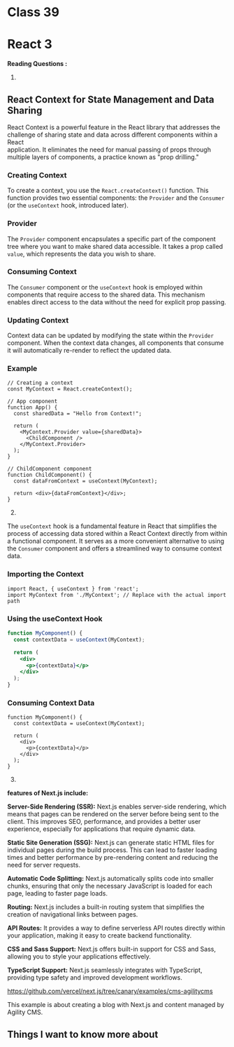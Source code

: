 # Class 39
# React 3
**Reading Questions :**

1. 
  ## React Context for State Management and Data Sharing
  
  React Context is a powerful feature in the React library that addresses the challenge of sharing state and data across different components within a React     
  application. It eliminates the need for manual passing of props through multiple layers of components, a practice known as "prop drilling."
  
  ### Creating Context
  
  To create a context, you use the `React.createContext()` function. This function provides two essential components: the `Provider` and the `Consumer` (or the 
 `useContext` hook, introduced later).
  
  ### Provider
  
  The `Provider` component encapsulates a specific part of the component tree where you want to make shared data accessible. It takes a prop called `value`, 
  which represents the data you wish to share.
  
  ### Consuming Context
  
  The `Consumer` component or the `useContext` hook is employed within components that require access to the shared data. This mechanism enables direct access to 
  the data without the need for explicit prop passing.
  
  ### Updating Context
  
  Context data can be updated by modifying the state within the `Provider` component. When the context data changes, all components that consume it will 
  automatically re-render to reflect the updated data.
  
  ### Example
  
  ```
  // Creating a context
  const MyContext = React.createContext();
  
  // App component
  function App() {
    const sharedData = "Hello from Context!";
  
    return (
      <MyContext.Provider value={sharedData}>
        <ChildComponent />
      </MyContext.Provider>
    );
  }
  
  // ChildComponent component
  function ChildComponent() {
    const dataFromContext = useContext(MyContext);
  
    return <div>{dataFromContext}</div>;
  }
  ```

2.

  The `useContext` hook is a fundamental feature in React that simplifies the process of accessing data stored within a React Context directly from within a 
  functional component. It serves as a more convenient alternative to using the `Consumer` component and offers a streamlined way to consume context data.
  
  ### Importing the Context
  
  ```
  import React, { useContext } from 'react';
  import MyContext from './MyContext'; // Replace with the actual import path
  ```
  
  ### Using the useContext Hook
  ```jsx
  function MyComponent() {
    const contextData = useContext(MyContext);
  
    return (
      <div>
        <p>{contextData}</p>
      </div>
    );
  }
  ```
  ### Consuming Context Data
  ```
  function MyComponent() {
    const contextData = useContext(MyContext);
  
    return (
      <div>
        <p>{contextData}</p>
      </div>
    );
  }
  ```

3.

  **features of Next.js include:**
  
  **Server-Side Rendering (SSR):** Next.js enables server-side rendering, which means that pages can be rendered on the server before being sent to the client. 
  This improves SEO, performance, and provides a better user experience, especially for applications that require dynamic data.
  
  **Static Site Generation (SSG):** Next.js can generate static HTML files for individual pages during the build process. This can lead to faster loading times 
  and better performance by pre-rendering content and reducing the need for server requests.
  
  **Automatic Code Splitting:** Next.js automatically splits code into smaller chunks, ensuring that only the necessary JavaScript is loaded for each page, 
  leading to faster page loads.
  
  **Routing:** Next.js includes a built-in routing system that simplifies the creation of navigational links between pages.
  
  **API Routes:** It provides a way to define serverless API routes directly within your application, making it easy to create backend functionality.
  
  **CSS and Sass Support:** Next.js offers built-in support for CSS and Sass, allowing you to style your applications effectively.
  
  **TypeScript Support:** Next.js seamlessly integrates with TypeScript, providing type safety and improved development workflows.
  
  https://github.com/vercel/next.js/tree/canary/examples/cms-agilitycms
  
  This example is about creating a blog with Next.js and content managed by Agility CMS.


## Things I want to know more about


